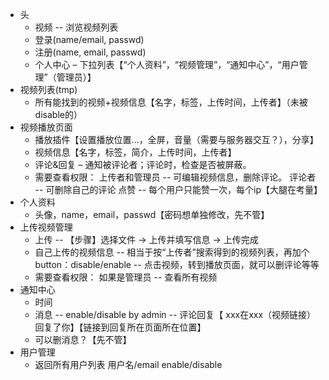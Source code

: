 + 头
    - 视频 -- 浏览视频列表
    - 登录(name/email, passwd)
    - 注册(name, email, passwd)
    - 个人中心 – 下拉列表【“个人资料”，“视频管理”，“通知中心”，“用户管理”（管理员）】
+ 视频列表(tmp)
    - 所有能找到的视频+视频信息【名字，标签，上传时间，上传者】（未被disable的）
+ 视频播放页面
    - 播放插件【设置播放位置...，全屏，音量（需要与服务器交互？），分享】
    - 视频信息【名字，标签，简介，上传时间，上传者】
    - 评论&回复 – 通知被评论者；评论时，检查是否被屏蔽。
    - 需要查看权限：
		上传者和管理员 -- 可编辑视频信息，删除评论。
        评论者 -- 可删除自己的评论
        点赞 -- 每个用户只能赞一次，每个ip【大腿在考量】
+ 个人资料
    - 头像，name，email，passwd【密码想单独修改，先不管】
+ 上传视频管理
    - 上传 -- 【步骤】选择文件 -> 上传并填写信息 -> 上传完成
    - 自己上传的视频信息 
        -- 相当于按“上传者”搜索得到的视频列表，再加个button：disable/enable
        -- 点击视频，转到播放页面，就可以删评论等等
    - 需要查看权限：
        如果是管理员 -- 查看所有视频
+ 通知中心
    - 时间
    - 消息 -- enable/disable by admin
             -- 评论回复【<a> xxx在xxx（视频链接）回复了你】【链接到回复所在页面所在位置】
    - 可以删消息？【先不管】
+ 用户管理
    - 返回所有用户列表
        用户名/email   enable/disable
